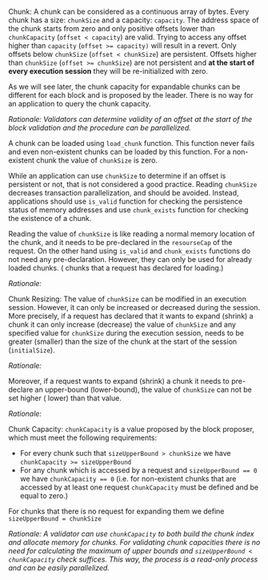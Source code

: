 Chunk: A chunk can be considered as a continuous array of bytes. Every chunk has
a size: `chunkSize` and a capacity: `capacity`. The address space of the chunk
starts from zero and only positive offsets lower
than `chunkCapacity` (`offset < capacity`) are valid. Trying to access any
offset higher than `capacity` (`offset >= capacity)` will result in a revert.
Only offsets below `chunkSize` (`offset < chunkSize`) are persistent. Offsets
higher than `chunkSize` (`offset >= chunkSize`) are not persistent and **at the
start of every execution session** they will be re-initialized with zero.

As we will see later, the chunk capacity for expandable chunks can be different
for each block and is proposed by the leader. There is no way for an application
to query the chunk capacity.

*Rationale: Validators can determine validity of an offset at the start of the
block validation and the procedure can be parallelized.*

A chunk can be loaded using `load_chunk` function. This function never fails and
even non-existent chunks can be loaded by this function. For a non-existent
chunk the value of `chunkSize` is zero.

While an application can use `chunkSize` to determine if an offset is persistent
or not, that is not considered a good practice. Reading `chunkSize`
decreases transaction parallelization, and should be avoided. Instead,
applications should use `is_valid` function for checking the persistence status
of memory addresses and use `chunk_exists` function for checking the existence
of a chunk.

Reading the value of `chunkSize` is like reading a normal memory location of the
chunk, and it needs to be pre-declared in the `resourseCap` of the request. On
the other hand using `is_valid` and `chunk_exists` functions do not need any
pre-declaration. However, they can only be used for already loaded chunks. (
chunks that a request has declared for loading.)

*Rationale:*

Chunk Resizing: The value of `chunkSize` can be modified in an execution
session. However, it can only be increased or decreased during the session. More
precisely, if a request has declared that it wants to expand (shrink) a chunk it
can only increase (decrease) the value of `chunkSize` and any specified value
for `chunkSize` during the execution session, needs to be greater (smaller) than
the size of the chunk at the start of the session (`initialSize`).

*Rationale:*

Moreover, if a request wants to expand (shrink) a chunk it needs to pre-declare
an upper-bound (lower-bound), the value of `chunkSize` can not be set higher (
lower) than that value.

*Rationale:*

Chunk Capacity: `chunkCapacity` is a value proposed by the block proposer, which
must meet the following requirements:

- For every chunk such that `sizeUpperBound > chunkSize` we
  have `chunkCapacity >= sizeUpperBound`
- For any chunk which is accessed by a request and `sizeUpperBound == 0` we
  have `chunkCapacity == 0` (i.e. for non-existent chunks that are accessed by
  at least one request `chunkCapacity` must be defined and be equal to zero.)

For chunks that there is no request for expanding them we
define `sizeUpperBound = chunkSize`

*Rationale: A validator can use `chunkCapacity` to both build the chunk index
and allocate memory for chunks. For validating chunk capacities there is no need
for calculating the maximum of upper bounds and `sizeUpperBound < chunkCapacity`
check suffices. This way, the process is a read-only process and can be easily
parallelized.*